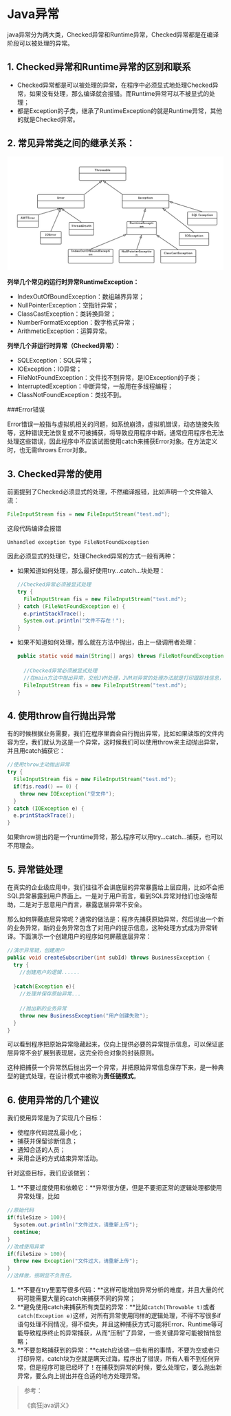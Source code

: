 # Java异常

java异常分为两大类，Checked异常和Runtime异常，Checked异常都是在编译阶段可以被处理的异常。

## 1. Checked异常和Runtime异常的区别和联系

* Checked异常都是可以被处理的异常，在程序中必须显式地处理Checked异常，如果没有处理，那么编译就会报错。而Runtime异常可以不被显式的处理；
* 都是Exception的子类，继承了RuntimeException的就是Runtime异常，其他的就是Checked异常。

## 2. 常见异常类之间的继承关系：

![](../../assets/常见异常类之间的继承关系.png)

**列举几个常见的运行时异常RuntimeException：**

* IndexOutOfBoundException：数组越界异常；
* NullPointerException：空指针异常；
* ClassCastException：类转换异常；
* NumberFormatException：数字格式异常；
* ArithmeticException：运算异常。

**列举几个非运行时异常（Checked异常）：**

* SQLException：SQL异常；
* IOException：IO异常；
* FileNotFoundException：文件找不到异常，是IOException的子类；
* InterruptedException：中断异常，一般用在多线程编程；
* ClassNotFoundException：类找不到。

###Error错误

Error错误一般指与虚拟机相关的问题，如系统崩溃，虚拟机错误，动态链接失败等，这种错误无法恢复或不可被捕获，将导致应用程序中断。通常应用程序也无法处理这些错误，因此程序中不应该试图使用catch来捕获Error对象。在方法定义时，也无需throws Error对象。

## 3. Checked异常的使用

前面提到了Checked必须显式的处理，不然编译报错，比如声明一个文件输入流：

```java
FileInputStream fis = new FileInputStream("test.md");
```

这段代码编译会报错

```
Unhandled exception type FileNotFoundException
```

因此必须显式的处理它，处理Checked异常的方式一般有两种：

* 如果知道如何处理，那么最好使用try…catch...块处理：

  ```java
  //Checked异常必须被显式处理
  try {
    FileInputStream fis = new FileInputStream("test.md");
  } catch (FileNotFoundException e) {
    e.printStackTrace();
    System.out.println("文件不存在！");
  }
  ```

* 如果不知道如何处理，那么就在方法中抛出，由上一级调用者处理：

  ```java
  public static void main(String[] args) throws FileNotFoundException {

    //Checked异常必须被显式处理
    //在main方法中抛出异常，交给JVM处理，JVM对异常的处理办法就是打印跟踪栈信息，并终止程序运行
    FileInputStream fis = new FileInputStream("test.md");
  }
  ```

## 4. 使用throw自行抛出异常

有的时候根据业务需要，我们在程序里面会自行抛出异常，比如如果读取的文件内容为空，我们就认为这是一个异常，这时候我们可以使用throw来主动抛出异常，并且用catch捕获它：

```java
//使用throw主动抛出异常
try {
  FileInputStream fis = new FileInputStream("test.md");
  if(fis.read() == 0) {
    throw new IOException("空文件");
  }
} catch (IOException e) {
  e.printStackTrace();
}
```

如果throw抛出的是一个runtime异常，那么程序可以用try…catch…捕获，也可以不用理会。

## 5. 异常链处理

在真实的企业级应用中，我们往往不会讲底层的异常暴露给上层应用，比如不会把SQL异常暴露到用户界面上。一是对于用户而言，看到SQL异常对他们也没啥帮助，二是对于恶意用户而言，暴露底层异常不安全。

那么如何屏蔽底层异常呢？通常的做法是：程序先捕获原始异常，然后抛出一个新的业务异常，新的业务异常包含了对用户的提示信息，这种处理方式成为异常转译。下面演示一个创建用户的程序如何屏蔽底层异常：

```java
//演示异常链，创建用户
public void createSubscriber(int subId) throws BusinessException {
  try {
    //创建用户的逻辑......

  }catch(Exception e){
    //处理并保存原始异常...

    //抛出新的业务异常
    throw new BusinessException("用户创建失败");
  }
}
```

可以看到程序把原始异常隐藏起来，仅向上提供必要的异常提示信息，可以保证底层异常不会扩展到表现层，这完全符合对象的封装原则。

这种把捕获一个异常然后抛出另一个异常，并把原始异常信息保存下来，是一种典型的链式处理，在设计模式中被称为**责任链模式**。

## 6. 使用异常的几个建议

我们使用异常是为了实现几个目标：

* 使程序代码混乱最小化；
* 捕获并保留诊断信息；
* 通知合适的人员；
* 采用合适的方式结束异常活动。

针对这些目标，我们应该做到：

1. **不要过度使用和依赖它：**异常很方便，但是不要把正常的逻辑处理都使用异常处理，比如

```java
//原始代码
if(fileSize > 100){
  Sysotem.out.println("文件过大，请重新上传");
  continue;
}
//改成使用异常 
if(fileSize > 100){
  throw new Exception("文件过大，请重新上传");
}
//这样做，很明显不负责任。
```

1. **不要在try里面写很多代码：**这样可能增加异常分析的难度，并且大量的代码可能需要大量的catch来捕获不同的异常；
2. **避免使用catch来捕获所有类型的异常：**比如`catch(Throwable t)`或者`catch(Exception e)`这样，对所有异常使用同样的逻辑处理，不得不写很多if语句处理不同情况，得不偿失，并且这种捕获方式可能将Error、Runtime等可能导致程序终止的异常捕获，从而“压制”了异常，一些关键异常可能被悄悄忽略；
3. **不要忽略捕获到的异常：**catch应该做一些有用的事情，不要为空或者只打印异常，catch块为空就是瞒天过海，程序出了错误，所有人看不到任何异常，但是程序可能已经坏了！在捕获到异常的时候，要么处理它，要么抛出新异常，要么向上抛出并在合适的地方处理异常。



> 参考：
>
> 《疯狂java讲义》



